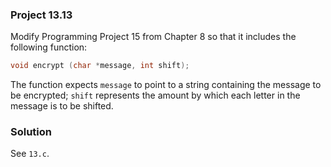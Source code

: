 ### Project 13.13
Modify Programming Project 15 from Chapter 8 so that it includes the following function:
```c
void encrypt (char *message, int shift);
```
The function expects `message` to point to a string containing the message to be encrypted;
`shift` represents the amount by which each letter in the message is to be shifted.

### Solution
See `13.c`.

